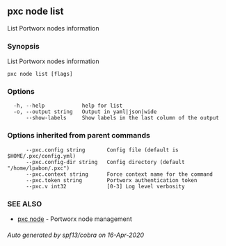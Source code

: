 ## pxc node list

List Portworx nodes information

### Synopsis

List Portworx nodes information

```
pxc node list [flags]
```

### Options

```
  -h, --help            help for list
  -o, --output string   Output in yaml|json|wide
      --show-labels     Show labels in the last column of the output
```

### Options inherited from parent commands

```
      --pxc.config string       Config file (default is $HOME/.pxc/config.yml)
      --pxc.config-dir string   Config directory (default "/home/lpabon/.pxc")
      --pxc.context string      Force context name for the command
      --pxc.token string        Portworx authentication token
      --pxc.v int32             [0-3] Log level verbosity
```

### SEE ALSO

* [pxc node](pxc_node.md)	 - Portworx node management

###### Auto generated by spf13/cobra on 16-Apr-2020
